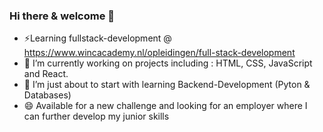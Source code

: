 ### Hi there & welcome 👋
- ⚡Learning fullstack-development @ https://www.wincacademy.nl/opleidingen/full-stack-development
- 🔭 I’m currently working on projects including : HTML, CSS, JavaScript and React. 
- 🌱 I’m just about to start with learning Backend-Development (Pyton & Databases)
- 😄 Available for a new challenge and looking for an employer where I can further develop my junior skills




<!--
**schippersdennis/schippersdennis** is a ✨ _special_ ✨ repository because its `README.md` (this file) appears on your GitHub profile.

Here are some ideas to get you started:

- 🔭 I’m currently working on ...
-
- 👯 I’m looking to collaborate on ...
- 🤔 I’m looking for help with ...
- 💬 Ask me about ...
- 
-  Pronouns: ...
- ⚡ Fun fact: ...
-->
